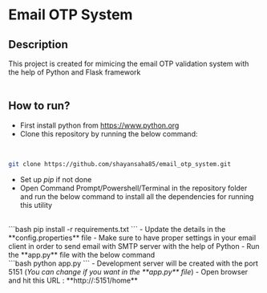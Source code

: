 # Email OTP System

**Description**
--
This project is created for mimicing the email OTP validation system with the help of Python and Flask framework
</br>
<br/>



**How to run?**
--
- First install python from https://www.python.org
- Clone this repository by running the below command:
</br>

```bash
git clone https://github.com/shayansaha85/email_otp_system.git
```
- Set up *pip* if not done
- Open Command Prompt/Powershell/Terminal in the repository folder and run the below command to install all the dependencies for running this utility
</br>
```bash
pip install -r requirements.txt
```
- Update the details in the **config.properties** file
- Make sure to have proper settings in your email client in order to send email with SMTP server with the help of Python
- Run the **app.py** file with the below command
</br>
```bash
python app.py
```
- Development server will be created with the port 5151 (<i>You can change if you want in the **app.py** file</i>)
- Open browser and hit this URL : **http://<YOUR_IP_ADDRESS>:5151/home**